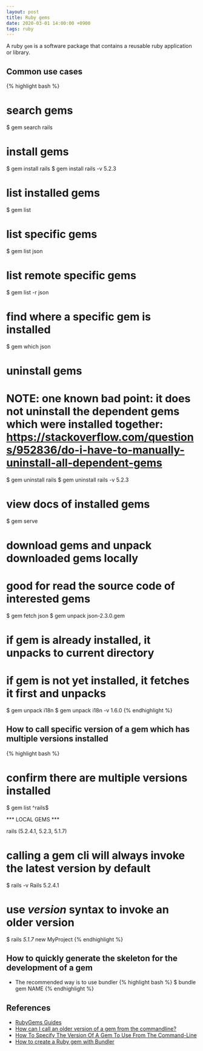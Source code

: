 ```yaml
---
layout: post
title: Ruby gems
date: 2020-03-01 14:00:00 +0900
tags: ruby
---
```


A ruby `gem` is a software package that contains a reusable ruby application or library.

## Common use cases
{% highlight bash %}
# search gems
$ gem search rails

# install gems
$ gem install rails
$ gem install rails -v 5.2.3

# list installed gems
$ gem list
# list specific gems
$ gem list json
# list remote specific gems
$ gem list -r json

# find where a specific gem is installed
$ gem which json

# uninstall gems
# NOTE: one known bad point: it does not uninstall the dependent gems which were installed together: https://stackoverflow.com/questions/952836/do-i-have-to-manually-uninstall-all-dependent-gems
$ gem uninstall rails
$ gem uninstall rails -v 5.2.3

# view docs of installed gems
$ gem serve

# download gems and unpack downloaded gems locally
# good for read the source code of interested gems
$ gem fetch json
$ gem unpack json-2.3.0.gem
# if gem is already installed, it unpacks to current directory
# if gem is not yet installed, it fetches it first and unpacks
$ gem unpack i18n
$ gem unpack i18n -v 1.6.0
{% endhighlight %}

## How to call specific version of a gem which has multiple versions installed
{% highlight bash %}
# confirm there are multiple versions installed
$ gem list ^rails$

*** LOCAL GEMS ***

rails (5.2.4.1, 5.2.3, 5.1.7)

# calling a gem cli will always invoke the latest version by default
$ rails -v
Rails 5.2.4.1

# use _version_ syntax to invoke an older version
$ rails _5.1.7_ new MyProject
{% endhighlight %}

## How to quickly generate the skeleton for the development of a gem
- The recommended way is to use bundler
{% highlight bash %}
$ bundle gem NAME
{% endhighlight %}

## References
- [RubyGems Guides](https://guides.rubygems.org/)
- [How can I call an older version of a gem from the commandline?](https://stackoverflow.com/a/4062229)
- [How To Specify The Version Of A Gem To Use From The Command-Line](https://jacopretorius.net/2018/06/specify-gem-version-on-the-command-line.html)
- [How to create a Ruby gem with Bundler
](https://bundler.io/v2.0/guides/creating_gem.html)
